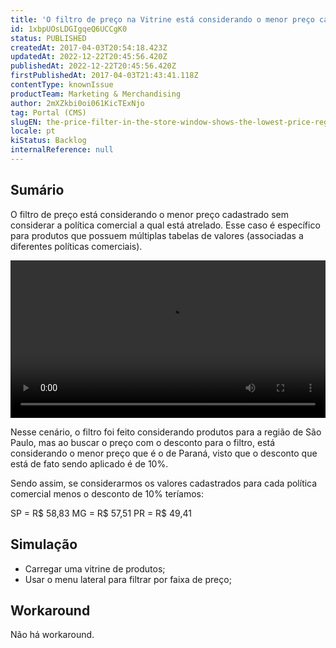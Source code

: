 ```yaml
---
title: 'O filtro de preço na Vitrine está considerando o menor preço cadastrado sem considerar a política comercial a qual está atrelado'
id: 1xbpUOsLDGIgqeQ6UCCgK0
status: PUBLISHED
createdAt: 2017-04-03T20:54:18.423Z
updatedAt: 2022-12-22T20:45:56.420Z
publishedAt: 2022-12-22T20:45:56.420Z
firstPublishedAt: 2017-04-03T21:43:41.118Z
contentType: knownIssue
productTeam: Marketing & Merchandising
author: 2mXZkbi0oi061KicTExNjo
tag: Portal (CMS)
slugEN: the-price-filter-in-the-store-window-shows-the-lowest-price-registered-ignoring-the-sales-policy-to-which-it-is-linked
locale: pt
kiStatus: Backlog
internalReference: null
---
```


## Sumário

O filtro de preço está considerando o menor preço cadastrado sem considerar a política comercial a qual está atrelado. Esse caso é específico para produtos que possuem múltiplas tabelas de valores (associadas a diferentes políticas comerciais).

<video preload="metadata" width="100%" controls="controls">
  <source type="video/mp4" src="//videos.contentful.com/alneenqid6w5/1VtdEXKfvekQeSKMmEeusY/d1b1d1cd6a2e902c0b297eed32ca205a/ProblemaConhecido.mp4">
</video>

Nesse cenário, o filtro foi feito considerando produtos para a região de São Paulo, mas ao buscar o preço com o desconto para o filtro, está considerando o menor preço que é o de Paraná, visto que o desconto que está de fato sendo aplicado é de 10%.

Sendo assim, se considerarmos os valores cadastrados para cada política comercial menos o desconto de 10% teríamos:

SP = R$ 58,83
MG = R$ 57,51
PR = R$ 49,41

## Simulação

- Carregar uma vitrine de produtos;
- Usar o menu lateral para filtrar por faixa de preço;


## Workaround

Não há workaround.

